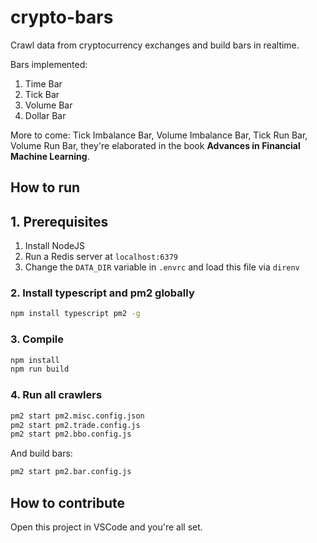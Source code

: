# crypto-bars

Crawl data from cryptocurrency exchanges and build bars in realtime.

Bars implemented:

1. Time Bar
1. Tick Bar
1. Volume Bar
1. Dollar Bar

More to come: Tick Imbalance Bar, Volume Imbalance Bar, Tick Run Bar, Volume Run Bar, they're elaborated in the book **Advances in Financial Machine Learning**.

## How to run

## 1. Prerequisites

1. Install NodeJS
1. Run a Redis server at `localhost:6379`
1. Change the `DATA_DIR` variable in `.envrc` and load this file via `direnv`

### 2. Install typescript and pm2 globally

```bash
npm install typescript pm2 -g
```

### 3. Compile

```bash
npm install
npm run build
```

### 4. Run all crawlers

```bash
pm2 start pm2.misc.config.json
pm2 start pm2.trade.config.js
pm2 start pm2.bbo.config.js
```

And build bars:

```bash
pm2 start pm2.bar.config.js
```

## How to contribute

Open this project in VSCode and you're all set.
